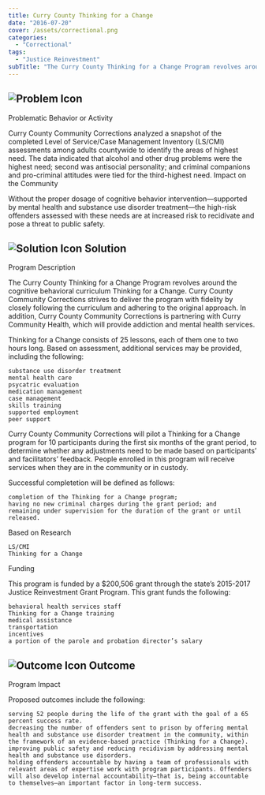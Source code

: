 ```yaml
---
title: Curry County Thinking for a Change
date: "2016-07-20"
cover: /assets/correctional.png
categories:
  - "Correctional"
tags:
  - "Justice Reinvestment"
subTitle: "The Curry County Thinking for a Change Program revolves around the cognitive behavioral curriculum Thinking for a Change."
---
```


## ![Problem Icon](https://github.com/google/material-design-icons/raw/master/alert/1x_web/ic_error_outline_black_48dp.png "Problem")

Problematic Behavior or Activity

Curry County Community Corrections analyzed a snapshot of the completed Level of Service/Case Management Inventory (LS/CMI) assessments among adults countywide to identify the areas of highest need. The data indicated that alcohol and other drug problems were the highest need; second was antisocial personality; and criminal companions and pro-criminal attitudes were tied for the third-highest need.
Impact on the Community

Without the proper dosage of cognitive behavior intervention—supported by mental health and substance use disorder treatment—the high-risk offenders assessed with these needs are at increased risk to recidivate and pose a threat to public safety.
## ![Solution Icon](https://github.com/google/material-design-icons/raw/master/action/1x_web/ic_lightbulb_outline_black_48dp.png "Solution") Solution
Program Description

The Curry County Thinking for a Change Program revolves around the cognitive behavioral curriculum Thinking for a Change. Curry County Community Corrections strives to deliver the program with fidelity by closely following the curriculum and adhering to the original approach. In addition, Curry County Community Corrections is partnering with Curry Community Health, which will provide addiction and mental health services.

Thinking for a Change consists of 25 lessons, each of them one to two hours long. Based on assessment, additional services may be provided, including the following:

    substance use disorder treatment
    mental health care
    psycatric evaluation
    medication management
    case management
    skills training
    supported employment
    peer support

Curry County Community Corrections will pilot a Thinking for a Change program for 10 participants during the first six months of the grant period, to determine whether any adjustments need to be made based on participants’ and facilitators’ feedback. People enrolled in this program will receive services when they are in the community or in custody.

Successful completetion will be defined as follows:

    completion of the Thinking for a Change program;
    having no new criminal charges during the grant period; and
    remaining under supervision for the duration of the grant or until released.

Based on Research

    LS/CMI
    Thinking for a Change

Funding

This program is funded by a $200,506 grant through the state’s 2015-2017 Justice Reinvestment Grant Program. This grant funds the following:

    behavioral health services staff
    Thinking for a Change training
    medical assistance
    transportation
    incentives
    a portion of the parole and probation director’s salary

## ![Outcome Icon](https://github.com/google/material-design-icons/raw/master/action/1x_web/ic_view_list_black_48dp.png "Outcome") Outcome
Program Impact

Proposed outcomes include the following:

    serving 52 people during the life of the grant with the goal of a 65 percent success rate.
    decreasing the number of offenders sent to prison by offering mental health and substance use disorder treatment in the community, within the framework of an evidence-based practice (Thinking for a Change).
    improving public safety and reducing recidivism by addressing mental health and substance use disorders.
    holding offenders accountable by having a team of professionals with relevant areas of expertise work with program participants. Offenders will also develop internal accountability—that is, being accountable to themselves—an important factor in long-term success.
